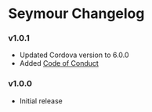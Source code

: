Seymour Changelog
=================

### v1.0.1

* Updated Cordova version to 6.0.0
* Added [Code of Conduct](https://github.com/dpogue/seymour/blob/master/CODE_OF_CONDUCT.md)

### v1.0.0

* Initial release
